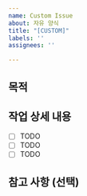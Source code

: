 ```yaml
---
name: Custom Issue
about: 자유 양식
title: "[CUSTOM]"
labels: ''
assignees: ''

---
```


## 목적

>

## 작업 상세 내용
- [ ] TODO
- [ ] TODO
- [ ] TODO

## 참고 사항 (선택)
